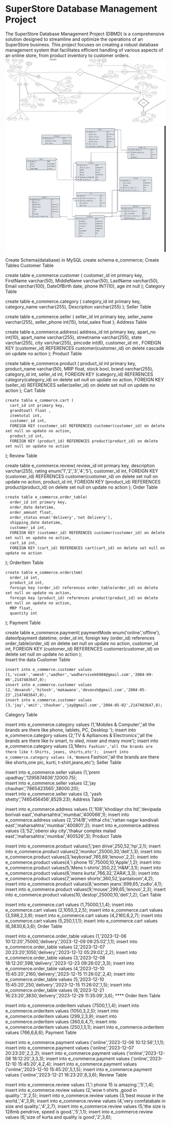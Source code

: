 # SuperStore Database Management Project 
 The SuperStore  Database Management Project (DBMD) is a comprehensive solution designed to streamline and optimize the operations of an SuperStore business. This project focuses on creating a robust database management system that facilitates efficient handling of various aspects of an online store, from product inventory to customer orders.
![image](https://github.com/0sar-44/SuperStore-Database-Management-Project/blob/main/SuperStore%20ER%20photo.png)
![image](https://github.com/0sar-44/SuperStore-Database-Management-Project/blob/main/SuperStore%20Schema%20photo.png)


Create Schema(database) in MySQL
  create schema e_commerce;
Create Tables
Customer Table

   create table e_commerce.customer (
     customer_id int primary key,
     FirstName varchar(50),
     MiddleName varchar(50),
     LastName varchar(50),
     Email varchar(100),
     DateOfBirth date,
     phone INT(10),
     age int null
   );
Category Table

  create table e_commerce.category (
    category_id int primary key,
    category_name varchar(255),
    Description varchar(255)
);
Seller Table

  create table e_commerce.seller (
    seller_id int primary key,
    seller_name varchar(255),
    seller_phone int(15),
    total_sales float
);
Address Table

  create table e_commerce.address(
    address_id int primary key,
    apart_no int(10),
    apart_name varchar(255),
    streetname varchar(255),
    state varchar(255),
    city varchar(255),
    pincode int(6),
    customer_id int ,
    FOREIGN KEY (customer_id) REFERENCES customer(customer_id) on delete cascade on update no action
);
Product Table

  create table e_commerce.product (
    product_id int primary key,
    product_name varchar(50),
    MRP float,
    stock bool,
    brand varchar(255),
    category_id int,
    seller_id int,
    FOREIGN KEY (category_id) REFERENCES category(category_id) on delete set null on update no action,
    FOREIGN KEY (seller_id) REFERENCES seller(seller_id) on delete set null on update no action
);
Cart Table

    create table e_commerce.cart (
      cart_id int primary key,
      grandtoatl float ,
      itemtotal int,
      customer_id int,
      FOREIGN KEY (customer_id) REFERENCES customer(customer_id) on delete set null on update no action,
      product_id int,
      FOREIGN KEY (product_id) REFERENCES product(product_id) on delete set null on update no action
  );
Review Table

  create table e_commerce.review(
    review_id int primary key,
    description varchar(255),
    rating enum('1','2','3','4','5'),
    customer_id int,
    FOREIGN KEY (customer_id) REFERENCES customer(customer_id) on delete set null on update no action,
    product_id int,
    FOREIGN KEY (product_id) REFERENCES product(product_id) on delete set null on update no action
);
Order Table

    create table e_commerce.order_table(
      order_id int primary key,
      order_date datetime,
      order_amount float,
      order_status enum('delivery','not delivery'),
      shipping_date datetime,
      customer_id int,
      FOREIGN KEY (customer_id) REFERENCES customer(customer_id) on delete set null on update no action,
      cart_id int,
      FOREIGN KEY (cart_id) REFERENCES cart(cart_id) on delete set null on update no action
  );
OrderItem Table

    create table e_commerce.orderitem(
      order_id int,
      product_id int,
      foreign key (order_id) references order_table(order_id) on delete set null on update no action,
      foreign key (product_id) references product(product_id) on delete set null on update no action,
      MRP float,
      quantity int
  );
Payment Table

  create table e_commerce.payment(
    paymentMode enum('online','offline'),
    dateofpayment datetime,
    order_id int,
    foreign key (order_id) references order_table(order_id) on delete set null on update no action,
    customer_id int,
    FOREIGN KEY (customer_id) REFERENCES customer(customer_id) on delete set null on update no action
);	
Insert the data
Customer Table

    insert into e_commerce.customer values (1,'vivek','umesh','wadher','wadhervivek6904@gmail.com','2004-09-06',2147483647,0);
    insert into e_commerce.customer values (2,'devansh','hitesh','makawana','devansh@gmail.com','2004-05-23',2147483647,0);
    insert into e_commerce.customer values (3,'jay','amit','chauhan','jay@gmail.com','2004-05-02',2147483647,0);
Category Table

  insert into e_commerce.category values (1,'Mobiles & Computer','all the brands are there like phone, tablets, PC, Desktop '); 
  insert into e_commerce.category values (2,'TV & Aplliances & Electronics','all the brands are there like tv smart, tv oled, mixer and many more'); 
  insert into e_commerce.category values (3,'Men`s Fashion','all the brands are there like t-Shirts, jeans, shirts,etc'); 
  insert into e_commerce.category values (4,'Women`s Fashion','all the brands are there like shorts,one pic, kurti, t-shirt,jeans,etc');
Seller Table

insert into e_commerce.seller values (1,'prem upadhay','1295874636',12000.75);  
insert into e_commerce.seller values (2,'jay chauhan','7865423565',38000.20);  
insert into e_commerce.seller values (3, 'yash shetty','7465456456',8529.23);
Address Table

insert into e_commerce.address values (1,'108','khodiayr chs ltd','devipada borivali east','maharsahtra','mumbai','400066',1);
insert into e_commerce.address values (2,'214/B','vitthal chs','rattan nagar kandivali east','maharsahtra','mumbai','400801',2);
insert into e_commerce.address values (3,'52','oberoi sky city','thakur complex malad east','maharsahtra','mumbai','400526',3);
Product Table

insert into e_commerce.product values(1,'pen drive',250,52,'hp',2,1);
insert into e_commerce.product values(2,'monitor',25000,30,'dell',1,3);
insert into e_commerce.product values(3,'keyborad',765,69,'lenovo',2,2);
insert into e_commerce.product values(4,'i phone 15',75000,10,'Apple',1,2);
insert into e_commerce.product values(5,'Mens t-shirts',350,22,'H&M',3,1);
insert into e_commerce.product values(6,'mens kurta',766,32,'ZARA',3,3);
insert into e_commerce.product values(7,'women shorts',360,52,'pantaloom',4,2);
insert into e_commerce.product values(8,'women jeans',699,65,'zudio',4,1);
insert into e_commerce.product values(9,'mouse',299,65,'lenovo',2,3);
insert into e_commerce.product values(10,'destop',25000,10,'dell',1,2);
Cart Table

insert into e_commerce.cart values (1,75000,1,1,4); 
insert into e_commerce.cart values (2,1050,3,2,5); 
insert into e_commerce.cart values (3,598,2,3,9); 
insert into e_commerce.cart values (4,2160,6,2,7); 
insert into e_commerce.cart values (5,250,1,1,1); 
insert into e_commerce.cart values (6,3830,6,3,6); 
Order Table

insert into e_commerce.order_table values (1,'2023-12-06 10:12:20',75000,'delivery','2023-12-09 09:25:02',1,1); 
insert into e_commerce.order_table values (2,'2023-12-07 20:23:20',1050,'delivery','2023-12-12 05:29:02',2,2); 
insert into e_commerce.order_table values (3,'2023-12-08 18:12:20',598,'delivery','2023-12-23 09:26:02',3,3); 
insert into e_commerce.order_table values (4,'2023-12-10 15:45:20',2160,'delivery','2023-12-15 11:26:02',2,4); 
insert into e_commerce.order_table values (5,'2023-12-10 15:45:20',250,'delivery','2023-12-15 11:26:02',1,5); 
insert into e_commerce.order_table values (6,'2023-12-21 16:23:20',3830,'delivery','2023-12-29 11:35:09',3,6); ****
Order Item Table

insert into e_commerce.orderitem values (7500,1,1,4);
insert into e_commerce.orderitem values (1050,3,2,5);
insert into e_commerce.orderitem values (299,2,3,9);
insert into e_commerce.orderitem values (360,6,4,7);
insert into e_commerce.orderitem values (250,1,5,1);
insert into e_commerce.orderitem values (766,6,6,6);
Payment Table

insert into e_commerce.payment values ('online','2023-12-06 10:12:56',1,1,1);
insert into e_commerce.payment values ('online','2023-12-07 20:23:20',2,2,2);
insert into e_commerce.payment values ('online','2023-12-08 18:12:20',3,3,3);
insert into e_commerce.payment values ('online','2023-12-10 15:45:20',4,2,4);
insert into e_commerce.payment values ('online','2023-12-10 15:45:20',5,1,5);
insert into e_commerce.payment values ('online','2023-12-21 16:23:20',6,3,6);
Review Table

insert into e_commerce.review values (1,'i phone 15 is amazing.','5',1,4);
insert into e_commerce.review values (2,'wow t-shirts ,good in quality.','3',2,5);
insert into e_commerce.review values (3,'best mouse in the world.','4',3,9);
insert into e_commerce.review values (4,'very comfatabale in size and quality.','4',2,7);
insert into e_commerce.review values (5,'the size is 128mb pendrive, speed is good.','5',1,1);
insert into e_commerce.review values (6,'size of kurta and quality is good','2',3,6);
